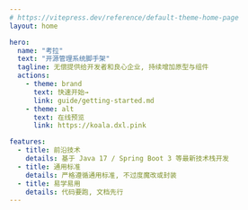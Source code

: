 ```yaml
---
# https://vitepress.dev/reference/default-theme-home-page
layout: home

hero:
  name: "考拉"
  text: "开源管理系统脚手架"
  tagline: 无偿提供给开发者和良心企业, 持续增加原型与组件
  actions:
    - theme: brand
      text: 快速开始→
      link: guide/getting-started.md
    - theme: alt
      text: 在线预览
      link: https://koala.dxl.pink

features:
  - title: 前沿技术
    details: 基于 Java 17 / Spring Boot 3 等最新技术栈开发
  - title: 通用标准
    details: 严格遵循通用标准, 不过度魔改或封装
  - title: 易学易用
    details: 代码要跑, 文档先行
---
```


